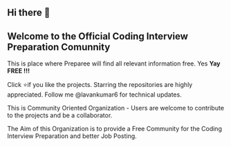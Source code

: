 ## Hi there 👋

## Welcome to the Official Coding Interview Preparation Comunnity 

This is place where Preparee will find all relevant information free. Yes **Yay FREE !!!**


Click ⭐if you like the projects. Starring the repositories are highly appreciated. Follow me @lavankumar6 for technical updates.

This is Community Oriented Organization - Users are welcome to contribute to the projects and be a collaborator.

The Aim of this Organization is to provide a Free Community for the Coding Interview Preparation and better Job Posting.

<!--

**Here are some ideas to get you started:**

🙋‍♀️ A short introduction - what is your organization all about?
🌈 Contribution guidelines - how can the community get involved?
👩‍💻 Useful resources - where can the community find your docs? Is there anything else the community should know?
🍿 Fun facts - what does your team eat for breakfast?
🧙 Remember, you can do mighty things with the power of [Markdown](https://docs.github.com/github/writing-on-github/getting-started-with-writing-and-formatting-on-github/basic-writing-and-formatting-syntax)
-->
